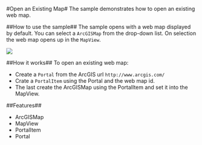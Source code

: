 #Open an Existing Map#
The sample demonstrates how to open an existing web map.

##How to use the sample##
The sample opens with a web map displayed by default. You can select a `ArcGISMap` from the drop-down list. On selection the web map opens up in the `MapView`.

![](MinMaxScale.png)

##How it works##
To open an existing web map:

- Create a `Portal` from the ArcGIS url `http://www.arcgis.com/`
- Crate a `PortalItem` using the Portal and the web map id.
- The last create the ArcGISMap using the PortalItem and set it into the MapView.

##Features##
- ArcGISMap
- MapView
- PortalItem
- Portal